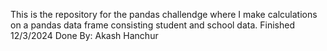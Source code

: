This is the repository for the pandas challendge where I make calculations on a pandas data frame consisting student and school data. 
Finished 12/3/2024
Done By: Akash Hanchur
